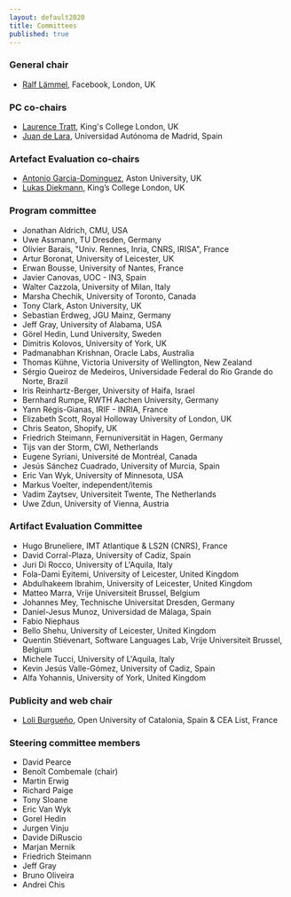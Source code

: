 ```yaml
---
layout: default2020
title: Committees
published: true
---
```


### General chair

* [Ralf Lämmel](http://softlang.wikidot.com/rlaemmel:home), Facebook, London, UK

### PC co-chairs

* [Laurence Tratt](http://tratt.net/laurie/), King's College London, UK
* [Juan de Lara](http://arantxa.ii.uam.es/~jlara/), Universidad Autónoma de Madrid, Spain

### Artefact Evaluation co-chairs

* [Antonio Garcia-Dominguez](https://www.cs.aston.ac.uk/~garcia-a/), Aston University, UK
* [Lukas Diekmann](http://lukasdiekmann.com), King’s College London, UK

### Program committee

* Jonathan Aldrich, CMU, USA
* Uwe Assmann, TU Dresden, Germany
* Olivier Barais, "Univ. Rennes, Inria, CNRS, IRISA", France
* Artur Boronat, University of Leicester, UK
* Erwan Bousse, University of Nantes, France
* Javier Canovas, UOC - IN3, Spain
* Walter Cazzola, University of Milan, Italy
* Marsha Chechik, University of Toronto, Canada
* Tony Clark, Aston University, UK
* Sebastian Erdweg, JGU Mainz, Germany
* Jeff Gray, University of Alabama, USA
* Görel Hedin, Lund University, Sweden
* Dimitris Kolovos, University of York, UK
* Padmanabhan Krishnan, Oracle Labs, Australia
* Thomas Kühne, Victoria University of Wellington, New Zealand 
* Sérgio Queiroz de Medeiros, Universidade Federal do Rio Grande do Norte, Brazil
* Iris Reinhartz-Berger, University of Haifa, Israel 
* Bernhard Rumpe, RWTH Aachen University, Germany
* Yann Régis-Gianas, IRIF - INRIA, France
* Elizabeth Scott, Royal Holloway University of London, UK
* Chris Seaton, Shopify, UK
* Friedrich Steimann, Fernuniversität in Hagen, Germany
* Tijs van der Storm, CWI, Netherlands
* Eugene Syriani, Université de Montréal, Canada
* Jesús Sánchez Cuadrado, University of Murcia, Spain
* Eric Van Wyk, University of Minnesota, USA
* Markus Voelter, independent/itemis
* Vadim Zaytsev, Universiteit Twente, The Netherlands
* Uwe Zdun, University of Vienna, Austria


### Artifact Evaluation Committee

* Hugo Bruneliere, IMT Atlantique & LS2N (CNRS), France
* David Corral-Plaza, University of Cadiz, Spain
* Juri Di Rocco, University of L'Aquila, Italy
* Fola-Dami Eyitemi, University of Leicester, United Kingdom
* Abdulhakeem Ibrahim, University of Leicester, United Kingdom
* Matteo Marra, Vrije Universiteit Brussel, Belgium
* Johannes Mey, Technische Universitat Dresden, Germany
* Daniel-Jesus Munoz, Universidad de Málaga, Spain
* Fabio Niephaus  
* Bello Shehu, University of Leicester, United Kingdom
* Quentin Stiévenart, Software Languages Lab, Vrije Universiteit Brussel, Belgium
* Michele Tucci, University of L'Aquila, Italy
* Kevin Jesús Valle-Gómez, University of Cadiz, Spain
* Alfa Yohannis, University of York, United Kingdom

### Publicity and web chair

* [Loli Burgueño](https://som-research.uoc.edu/loli-burgueno/), Open University of Catalonia, Spain & CEA List, France

### Steering committee members

* David Pearce
* Benoît Combemale (chair)
* Martin Erwig 
* Richard Paige
* Tony Sloane 
* Eric Van Wyk
* Gorel Hedin
* Jurgen Vinju 
* Davide DiRuscio
* Marjan Mernik
* Friedrich Steimann
* Jeff Gray
* Bruno Oliveira
* Andrei Chis
